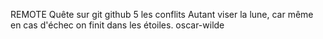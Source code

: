 REMOTE
Quête sur git github 5 les conflits
Autant viser la lune, car même en cas d'échec on finit dans les étoiles.
oscar-wilde
